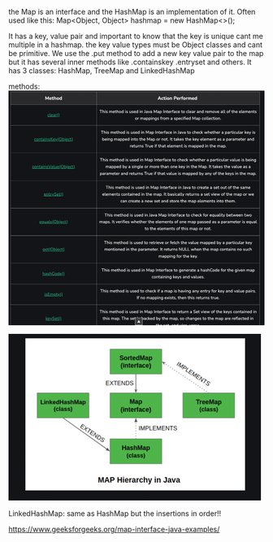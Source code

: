 the Map is an interface and the HashMap is an implementation of it.
Often used like this:
Map<Object, Object> hashmap = new HashMap<>();

It has a key, value pair and important to know that the key is unique cant me multiple in a hashmap.
the key value types must be Object classes and cant be primitive.
We use the .put method to add a new key value pair to the map but it has several inner methods
like .containskey .entryset and others.
It has 3 classes: HashMap, TreeMap and LinkedHashMap

methods:
![img_12.png](img_12.png)

![img_13.png](img_13.png)

LinkedHashMap: same as HashMap but the insertions in order!!

https://www.geeksforgeeks.org/map-interface-java-examples/
